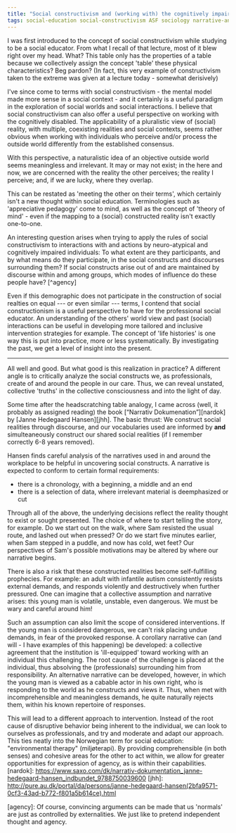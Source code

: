```yaml
---
title: "Social constructivism and (working with) the cognitively impaired"
tags: social-education social-constructivism ASF sociology narrative-analysis
---
```


I was first introduced to the concept of social constructivism while studying
to be a social educator. From what I recall of that lecture, most of it blew
right over my head. What? This table only has the properties of a table because
we collectively assign the concept 'table' these physical characteristics? Beg pardon?
(In fact, this very example of constructivism taken to the extreme was given at a
lecture today - somewhat derisively)

I've since come to terms with social constructivism - the mental model made more
sense in a social context - and it certainly is a useful paradigm in the exploration
of social worlds and social interactions. I believe that social constructivism
can also offer a  useful perspective on working with the cognitively disabled.
The applicability of a pluralistic view of (social) reality, with multiple,
coexisting realities and social contexts, seems rather obvious when working
with individuals who perceive and/or process the outside world differently from
the established consensus.

With this perspective, a naturalistic idea of an objective outside world seems
meaningless and irrelevant. It may or may not exist; in the here and now, we are
concerned with the reality the other perceives; the reality I perceive; and, if
we are lucky, where they overlap.

This can be restated as 'meeting the other on their terms', which certainly
isn't a new thought within social education. Terminologies such as 'appreciative
pedagogy' come to mind, as well as the concept of 'theory of mind' - even if the
mapping to a (social) constructed reality isn't exactly one-to-one.

An interesting question arises when trying to apply the rules of social
constructivism to interactions with and actions by neuro-atypical and cognitively
impaired individuals: To what extent are they participants, and by what means do
they participate, in the social constructs and discourses surrounding them? If
social constructs arise out of and are maintained by discourse within and among groups,
which modes of influence do these people have? [^agency]

Even if this demographic does not participate in the construction of
social realties on equal --- or even similar --- terms, I contend that
social constructionism is a useful perspective to have for the
professional social educator. An understanding of the others' world view
and past (social) interactions can be useful in developing more tailored
and inclusive intervention strategies for example. The concept of 'life
histories' is one way this is put into practice, more or less
systematically. By investigating the past, we get a level of insight into
the present.

************

All well and good. But what good is this realization in practice? A different angle
is to critically analyze the social constructs we, as professionals, create of
and around the people in our care. Thus, we can reveal unstated, collective 'truths'
in the collective consciousness and into the light of day.

Some time after the headscratching table analogy, I came across (well, it probably
as assigned reading) the book [“Narrativ Dokumenation”][nardok] by [Janne Hedegaard Hansen][jhh].
The basic thrust: We construct social realities through discourse, and our vocabularies
used are informed by **and** simulteaneously construct our shared social realities (if I
remember correctly 6-8 years removed).

Hansen finds careful analysis of the narratives used in and around the
workplace to be helpful in uncovering social constructs. A narrative is
expected to conform to certain formal requirements:

- there is a chronology, with a beginning, a middle and an end
- there is a selection of data, where irrelevant material is deemphasized or cut

Through all of the above, the underlying decisions reflect the reality
thought to exist or sought presented. The choice of where to start telling
the story, for example. Do we start out on the walk, where Sam resisted
the usual route, and lashed out when pressed? Or do we start five minutes
earlier, when Sam stepped in a puddle, and now has cold, wet feet? Our
perspectives of Sam's possible motivations may be altered by where our
narrative begins.

There is also a risk that these constructed realities become
self-fulfilling prophecies. For example: an adult with infantile autism
consistently resists external demands, and responds violently and
destructively when further pressured. One can imagine that a collective
assumption and narrative arises: this young man is volatile, unstable,
even dangerous. We must be wary and careful around him!

Such an assumption can also limit the scope of considered interventions.
If the young man is considered dangerous, we can't risk placing undue
demands, in fear of the provoked response. A corollary narrative can (and
will - I have examples of this happening) be developed: a collective
agreement that the institution is 'ill-equipped' toward working with an
individual this challenging. The root cause of the challenge is placed at
the individual, thus absolving the (professionals) surrounding him from
responsibility. An alternative narrative can be developed, however, in
which the young man is viewed as a cabable actor in his own right, who is
responding to the world as he constructs and views it. Thus, when met with
incomprehensible and meaningless demands, he quite naturally rejects them,
within his known repertoire of responses.

This will lead to a different approach to intervention. Instead of the
root cause of disruptive behavior being inherent to the individual, we can
look to ourselves as professionals, and try and moderate and adapt our
approach. This ties neatly into the Norwegian term for social education:
"environmental therapy" (miljøterapi). By providing comprehensible (in
both senses) and cohesive areas for the other to act within, we allow for
greater opportunities for expression of agency, as is within their
capabilities. [nardok]:
https://www.saxo.com/dk/narrativ-dokumentation_janne-hedegaard-hansen_indbundet_9788750039600
[jhh]:
http://pure.au.dk/portal/da/persons/janne-hedegaard-hansen(2bfa9571-0cf3-43ad-b772-f801a5b614ce).html

[agency]: Of course, convincing arguments can be made that us 'normals' are just as controlled by externalities. We just like to pretend independent thought and agency.
